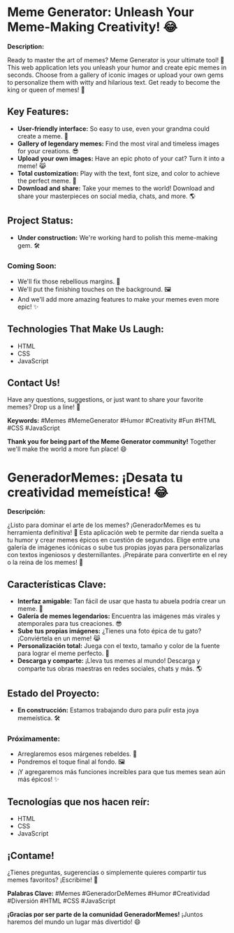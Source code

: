 <h1>Meme Generator: Unleash Your Meme-Making Creativity! 😂</h1>

<p><strong>Description:</strong></p>

<p>Ready to master the art of memes? Meme Generator is your ultimate tool! 🚀 This web application lets you unleash your humor and create epic memes in seconds. Choose from a gallery of iconic images or upload your own gems to personalize them with witty and hilarious text. Get ready to become the king or queen of memes! 👑</p>

<h2>Key Features:</h2>

<ul>
<li><strong>User-friendly interface:</strong> So easy to use, even your grandma could create a meme. 👵</li>
<li><strong>Gallery of legendary memes:</strong> Find the most viral and timeless images for your creations. 😎</li>
<li><strong>Upload your own images:</strong> Have an epic photo of your cat? Turn it into a meme! 😹</li>
<li><strong>Total customization:</strong> Play with the text, font size, and color to achieve the perfect meme. 🎨</li>
<li><strong>Download and share:</strong> Take your memes to the world! Download and share your masterpieces on social media, chats, and more. 🌎</li>
</ul>

<h2>Project Status:</h2>

<ul>
<li><strong>Under construction:</strong> We're working hard to polish this meme-making gem. 🛠️</li>
</ul>

<h3>Coming Soon:</h3>

<ul>
<li>We'll fix those rebellious margins. 📏</li>
<li>We'll put the finishing touches on the background. 🖼️</li>
<li>And we'll add more amazing features to make your memes even more epic! ✨</li>
</ul>

<h2>Technologies That Make Us Laugh:</h2>

<ul>
<li>HTML</li>
<li>CSS</li>
<li>JavaScript</li>
</ul>

<h2>Contact Us!</h2>

<p>Have any questions, suggestions, or just want to share your favorite memes? Drop us a line! 💬</p>

<p><strong>Keywords:</strong> #Memes #MemeGenerator #Humor #Creativity #Fun #HTML #CSS #JavaScript</p>

<p><strong>Thank you for being part of the Meme Generator community!</strong> Together we'll make the world a more fun place! 😄</p>


<h1>GeneradorMemes: ¡Desata tu creatividad memeística! 😂</h1>

<p><strong>Descripción:</strong></p>

<p>¿Listo para dominar el arte de los memes? ¡GeneradorMemes es tu herramienta definitiva! 🚀 Esta aplicación web te permite dar rienda suelta a tu humor y crear memes épicos en cuestión de segundos. Elige entre una galería de imágenes icónicas o sube tus propias joyas para personalizarlas con textos ingeniosos y desternillantes. ¡Prepárate para convertirte en el rey o la reina de los memes! 👑</p>

<h2>Características Clave:</h2>

<ul>
<li><strong>Interfaz amigable:</strong> Tan fácil de usar que hasta tu abuela podría crear un meme. 👵</li>
<li><strong>Galería de memes legendarios:</strong> Encuentra las imágenes más virales y atemporales para tus creaciones. 😎</li>
<li><strong>Sube tus propias imágenes:</strong> ¿Tienes una foto épica de tu gato? ¡Conviértela en un meme! 😹</li>
<li><strong>Personalización total:</strong> Juega con el texto, tamaño y color de la fuente para lograr el meme perfecto. 🎨</li>
<li><strong>Descarga y comparte:</strong> ¡Lleva tus memes al mundo! Descarga y comparte tus obras maestras en redes sociales, chats y más. 🌎</li>
</ul>

<h2>Estado del Proyecto:</h2>

<ul>
<li><strong>En construcción:</strong> Estamos trabajando duro para pulir esta joya memeística. 🛠️</li>
</ul>

<h3>Próximamente:</h3>

<ul>
<li>Arreglaremos esos márgenes rebeldes. 📏</li>
<li>Pondremos el toque final al fondo. 🖼️</li>
<li>¡Y agregaremos más funciones increíbles para que tus memes sean aún más épicos! ✨</li>
</ul>

<h2>Tecnologías que nos hacen reír:</h2>

<ul>
<li>HTML</li>
<li>CSS</li>
<li>JavaScript</li>
</ul>

<h2>¡Contame!</h2>

<p>¿Tienes preguntas, sugerencias o simplemente quieres compartir tus memes favoritos? ¡Escribime! 💬</p>

<p><strong>Palabras Clave:</strong> #Memes #GeneradorDeMemes #Humor #Creatividad #Diversión #HTML #CSS #JavaScript</p>

<p><strong>¡Gracias por ser parte de la comunidad GeneradorMemes!</strong> ¡Juntos haremos del mundo un lugar más divertido! 😄</p>
